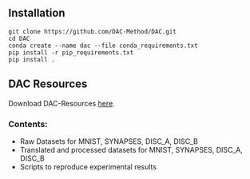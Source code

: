 ## Installation

```console
git clone https://github.com/DAC-Method/DAC.git
cd DAC
conda create --name dac --file conda_requirements.txt
pip install -r pip_requirements.txt
pip install .
```

## DAC Resources

Download DAC-Resources [here](todo.com).

### Contents:
  - Raw Datasets for MNIST, SYNAPSES, DISC_A, DISC_B
  - Translated and processed datasets for MNIST, SYNAPSES, DISC_A, DISC_B
  - Scripts to reproduce experimental results
